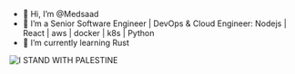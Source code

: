 - 👋 Hi, I’m @Medsaad
- 👀 I’m a Senior Software Engineer | DevOps & Cloud Engineer: Nodejs | React | aws | docker | k8s | Python
- 🌱 I’m currently learning Rust

![I STAND WITH PALESTINE](https://img.shields.io/badge/I_STAND_WITH_PALESTINE-%F0%9F%87%B5%F0%9F%87%B8%20Tech_For_Palestine-D83838?labelColor=01B861&color=D83838&link=https%3A%2F%2Ftechforpalestine.org%2Flearn-more)

